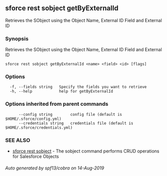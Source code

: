 ## sforce rest sobject getByExternalId

Retrieves the SObject using the Object Name, External ID Field and External ID

### Synopsis

Retrieves the SObject using the Object Name, External ID Field and External ID

```
sforce rest sobject getByExternalId <name> <field> <id> [flags]
```

### Options

```
  -f, --fields string   Specify the fields you want to retrieve
  -h, --help            help for getByExternalId
```

### Options inherited from parent commands

```
      --config string        config file (default is $HOME/.sforce/config.yml)
      --credentials string   credentials file (default is $HOME/.sforce/credentials.yml)
```

### SEE ALSO

* [sforce rest sobject](sforce_rest_sobject.md)	 - The sobject command performs CRUD operations for Salesforce Objects

###### Auto generated by spf13/cobra on 14-Aug-2019
